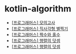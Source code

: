 # kotlin-algorithm

- [\[프로그래머스\] 모의고사](https://github.com/ksy90101/kotlin-algorithm/tree/master/src/main/kotlin/mock_exam)
- [\[프로그래머스\] 직사각형 별찍기](https://github.com/ksy90101/kotlin-algorithm/tree/master/src/main/kotlin/rectangular_star)
- [\[프로그래머스\] 짝수와 홀수](https://github.com/ksy90101/kotlin-algorithm/tree/master/src/main/kotlin/even_and_odd)
- [\[프로그래머스\] 행렬의 덧셈](https://github.com/ksy90101/kotlin-algorithm/tree/master/src/main/kotlin/sum_matrix)
- [\[프로그래머스\] 행렬의 덧셈](https://github.com/ksy90101/kotlin-algorithm/tree/master/src/main/kotlin/harshad_number)
